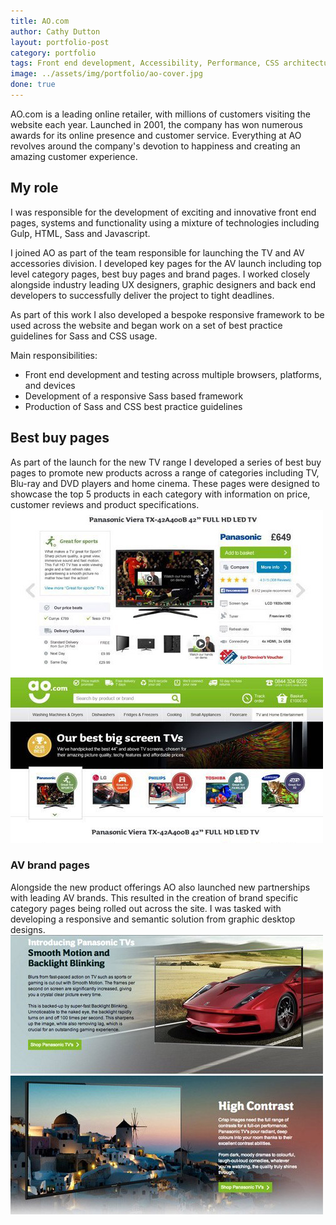 ```yaml
---
title: AO.com
author: Cathy Dutton
layout: portfolio-post
category: portfolio
tags: Front end development, Accessibility, Performance, CSS architecture
image: ../assets/img/portfolio/ao-cover.jpg
done: true
---
```



<p class="highlight-quote">AO.com is a leading online retailer, with millions of customers visiting the website each year. Launched in 2001, the company has won numerous awards for its online presence and customer service. Everything at AO revolves around the company's devotion to happiness and creating an amazing customer experience.</p>


<h2 class="heading">My role</h2>
I was responsible for the development of exciting and innovative front end pages, systems and functionality using a mixture of technologies including Gulp, HTML, Sass and Javascript. 

I joined AO as part of the team responsible for launching the TV and AV accessories division. I developed key pages for the AV launch including top level category pages, best buy pages and brand pages. I worked closely alongside industry leading UX designers, graphic designers and back end developers to successfully deliver the project to tight deadlines.

As part of this work I also developed a bespoke responsive framework to be used across the website and began work on a set of best practice guidelines for Sass and CSS usage.

Main responsibilities:

- Front end development and testing across multiple browsers, platforms, and devices
- Development of a responsive Sass based framework
- Production of Sass and CSS best practice guidelines

<h2 class="heading">Best buy pages</h2>
As part of the launch for the new TV range I developed a series of best buy pages to promote new products across a range of categories including TV, Blu-ray and DVD players and home cinema. These pages were designed to showcase the top 5 products in each category with information on price, customer reviews and product specifications.

<section class="portfolio-images">
<div class="portfolio-piece-wrapper">
    <div class="portfolio-piece">
        <img src="../assets/img/portfolio/ao/ao-top-5-one.jpg" class="portfolio-piece__img"  alt="Top 5 TV page for AO.com">
    </div>
</div>
<div class="portfolio-piece-wrapper">
    <div class="portfolio-piece">
        <img src="../assets/img/portfolio/ao/ao-top-5-two.jpg" class="portfolio-piece__img"  alt="Top 5 TV page for AO.com">
    </div>
</div>
</section>


<h3 class="heading">AV brand pages</h3>
Alongside the new product offerings AO also launched new partnerships with leading AV brands. This resulted in the creation of brand specific category pages being rolled out across the site. I was tasked with developing a responsive and semantic solution from graphic desktop designs. 

<section class="portfolio-images">
    <div class="portfolio-piece-wrapper">
        <div class="portfolio-piece">
            <img src="../assets/img/portfolio/ao/ao-cat-one.jpg" class="portfolio-piece__img"  alt="Top 5 TV page for AO.com">
        </div>
    </div>
    <div class="portfolio-piece-wrapper">
        <div class="portfolio-piece">
            <img src="../assets/img/portfolio/ao/ao-cat-two.jpg" class="portfolio-piece__img"  alt="Top 5 TV page for AO.com">
        </div>
    </div>
</section>




